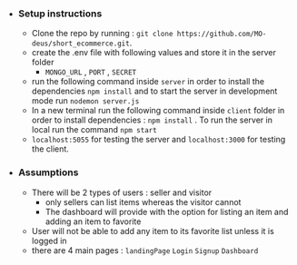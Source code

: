 - ### Setup instructions
	- Clone the repo by running : `git clone https://github.com/MO-deus/short_ecommerce.git`.
	- create the .env file with following values and store it in the server folder
		- `MONGO_URL` , `PORT` , `SECRET` 
	- run the following command inside `server` in order to install the dependencies `npm install` and to start the server in development mode run `nodemon server.js`
	- In a new terminal run the following command inside `client` folder in order to install dependencies : `npm install` . To run the server in local run the command `npm start`
	- `localhost:5055` for testing the server and `localhost:3000` for testing the client.

- ### Assumptions
	- There will be 2 types of users : seller and visitor
		- only sellers can list items whereas the visitor cannot
		- The dashboard will provide with the option for listing an item and adding an item to favorite 
	- User will not be able to add any item to its favorite list unless it is logged in
	- there are 4 main pages : `landingPage` `Login` `Signup` `Dashboard`